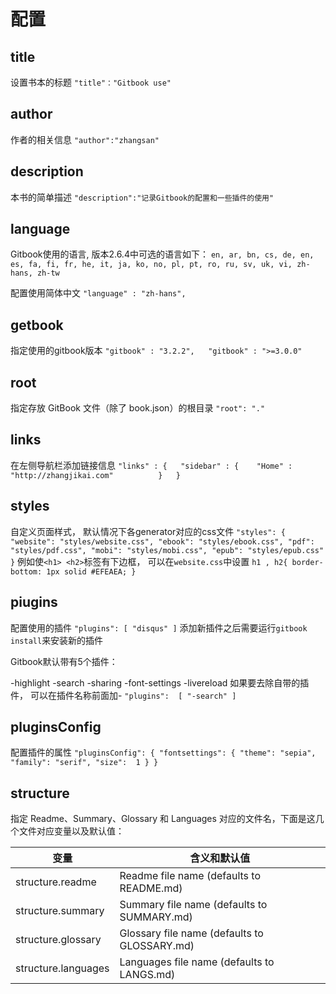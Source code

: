 # 配置

## title
设置书本的标题
`"title"："Gitbook use"`

## author
作者的相关信息
`"author":"zhangsan"`

## description
本书的简单描述
`"description":"记录Gitbook的配置和一些插件的使用"`

## language
Gitbook使用的语言, 版本2.6.4中可选的语言如下：
`en, ar, bn, cs, de, en, es, fa, fi, fr, he, it, ja, ko, no, pl, pt, ro, ru, sv, uk, vi, zh-hans, zh-tw`

配置使用简体中文
`"language" : "zh-hans",`

## getbook
指定使用的gitbook版本
`"gitbook" : "3.2.2",  
"gitbook" : ">=3.0.0"`

## root
指定存放 GitBook 文件（除了 book.json）的根目录
`"root": "."`

## links
 在左侧导航栏添加链接信息
`"links" : {  
    "sidebar" : {   
        "Home" : "http://zhangjikai.com"         
    }  
}`

## styles
自定义页面样式， 默认情况下各generator对应的css文件
`"styles": {
    "website": "styles/website.css",
    "ebook": "styles/ebook.css",
    "pdf": "styles/pdf.css",
    "mobi": "styles/mobi.css",
    "epub": "styles/epub.css"
}`
例如使`<h1> <h2>`标签有下边框， 可以在`website.css`中设置
`h1 , h2{
    border-bottom: 1px solid #EFEAEA;
}`

## piugins
配置使用的插件
`"plugins": [
    "disqus"
]`
添加新插件之后需要运行`gitbook install`来安装新的插件

Gitbook默认带有5个插件：

-highlight
-search
-sharing
-font-settings
-livereload
如果要去除自带的插件， 可以在插件名称前面加-
`"plugins":  [
    "-search"
]`

## pluginsConfig
配置插件的属性
`"pluginsConfig": {
    "fontsettings": {
        "theme": "sepia",
        "family": "serif",
        "size":  1
    }
}`

## structure
指定 Readme、Summary、Glossary 和 Languages 对应的文件名，下面是这几个文件对应变量以及默认值：

|变量                 |含义和默认值|
| ------------------ |------------------------------
|structure.readme    |Readme file name (defaults to README.md)    |
|structure.summary   |Summary file name (defaults to SUMMARY.md)  | 
|structure.glossary  |Glossary file name (defaults to GLOSSARY.md)|
|structure.languages |Languages file name (defaults to LANGS.md)  |

